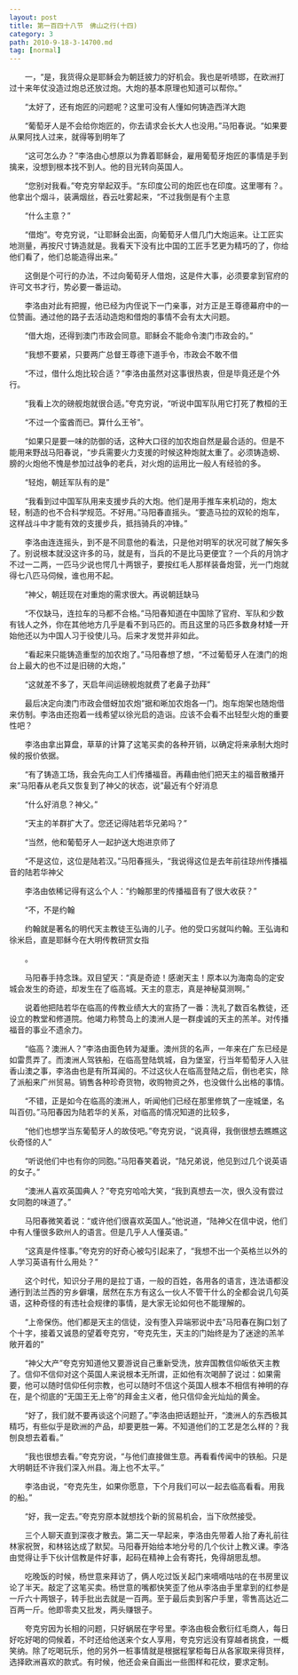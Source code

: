 ```yaml
---
layout: post
title: 第一百四十八节　佛山之行(十四)
category: 3
path: 2010-9-18-3-14700.md
tag: [normal]
---
```


　　一，“是，我货得众是耶稣会为朝廷披力的好机会。我也是听啧邯，在欧洲打过十来年仗没造过炮总还放过炮。大炮的基本原理也知道可以帮你。”

　　“太好了，还有炮匠的问题呢？这里可没有人懂如何铸造西洋大跑

　　“葡萄牙人是不会给你炮匠的，你去请求会长大人也没用。”马阳春说。“如果要从果阿找人过来，就得等到明年了

　　“这可怎么办？”李洛由心想原以为靠着耶稣会，雇用葡萄牙炮匠的事情是手到擒来，没想到根本找不到人。他的目光转向英国人。

　　“您别对我看。”夸克穷举起双手。“东印度公司的炮匠也在印度。这里哪有？。他拿出个烟斗，装满烟丝，吞云吐雾起来，“不过我倒是有个主意

　　“什么主意？”

　　“借炮”。夸克穷说，“让耶稣会出面，向葡萄牙人借几门大炮运来。让工匠实地测量，再按尺寸铸造就是。我看天下没有比中国的工匠手艺更为精巧的了，你给他们看了，他们总能造得出来。”

　　这倒是个可行的办法，不过向葡荀牙人借炮，这是件大事，必须要拿到官府的许可文书才行，势必要一番运动。

　　李洛由对此有把握，他已经为内侄说下一门亲事，对方正是王尊德幕府中的一位赞画。通过他的路子去活动造炮和借炮的事情不会有太大问题。

　　“借大炮，还得到澳门市政会同意。耶稣会不能命令澳门市政会的。”

　　“我想不要紧，只要两广总督王尊德下道手令，市政会不敢不借

　　“不过，借什么炮比较合适？”李洛由虽然对这事很热衷，但是毕竟还是个外行。

　　“我看上次的磅舰炮就很合适。”夸克穷说，“听说中国军队用它打死了教桓的王

　　“不过一个蛮酋而已。算什么王爷”。

　　“如果只是要一味的防御的话，这种大口径的加农炮自然是最合适的。但是不能用来野战马阳春说，“步兵需要火力支援的时候这种炮就太重了。必须铸造螃、膀的火炮他不愧是参加过战争的老兵，对火炮的运用比一般人有经验的多。

　　“轻炮，朝廷军队有的是”

　　“我看到过中国军队用来支援步兵的大炮。他们是用手推车来机动的，炮太轻，制造的也不合科学规范。不好用。”马阳春直摇头。“要造马拉的双轮的炮车，这样战斗中才能有效的支援步兵，抵挡骑兵的冲锋。”

　　李洛由连连摇头，到不是不同意他的看法，只是他对明军的状况可就了解矢多了。别说根本就没这许多的马，就是有，当兵的不是比马更便宜？一个兵的月饷才不过一二两，一匹马少说也愕几十两银子，要按红毛人那样装备炮营，光一门炮就得七八匹马伺候，谁也用不起。

　　“神父，朝廷现在对重炮的需求很大。再说朝廷缺马

　　“不仅缺马，连拉车的马都不合格。”马阳春知道在中国除了官府、军队和少数有钱人之外，你在其他地方几乎是看不到马匹的。而且这里的马匹多数身材矮一开始他还以为中国人习于役使儿马。后来才发觉并非如此。

　　“看起来只能铸造重型的加农炮了。”马阳春想了想，“不过葡萄牙人在澳门的炮台上最大的也不过是旧磅的大炮，”

　　“这就差不多了，天启年间运磅舰炮就费了老鼻子劲拜”

　　最后决定向澳门市政会借蚜加农炮”据和晰加农炮各一门。炮车炮架也随炮借来仿制。李洛由还抱着一线希望以徐光启的造诣。应该不会看不出轻型火炮的重要性吧？

　　李洛由拿出算盘，草草的计算了这笔买卖的各种开销，以确定将来承制大炮时候的报价依据。

　　“有了铸造工场，我会先向工人们传播福音。再藉由他们把天主的福音散播开来”马阳春从老兵又恢复到了神父的状态，说”最近有个好消息

　　“什么好消息？神父。”

　　“天主的羊群扩大了。您还记得陆若华兄弟吗？”

　　“当然，他和葡萄牙人一起护送大炮进京师了

　　“不是这位，这位是陆若汉。”马阳春摇头，“我说得这位是去年前往琼州传播福音的陆若华神父

　　李洛由依稀记得有这么个人：“约翰那里的传播福音有了很大收获？”

　　“不，不是约翰

　　约翰就是著名的明代天主教徒王弘诲的儿子。他的受口劣就叫约翰。王弘诲和徐米启，直是耶稣今在大明传教研赏女指

　　。

　　马阳春手持念珠。双目望天：“真是奇迹！感谢天主！原本以为海南岛的定安城会发生的奇迹，却发生在了临高城。天主的意志，真是神秘莫测啊。”

　　说着他把陆若华在临高的传教业绩大大的宣扬了一番：洗礼了数百名教徒，还设立的教堂和修道院。他竭力称赞岛上的澳洲人是一群虔诚的天主的羔羊。对传播福音的事业不遗余力。

　　“临高？澳洲人？”李洛由面色转为凝重。澳州货的名声，一年来在广东已经是如雷贯弄了。而澳洲人驾铁船，在临高登陆筑城，自为堡室，行当年萄萄牙人入驻香山澳之事，李洛由也是有所耳闻的。不过这伙人在临高登陆之后，倒也老实，除了派船来广州贸易。销售各种珍奇货物，收购物资之外，也没做什么出格的事情。

　　“不错，正是如今在临高的澳洲人，听闻他们已经在那里修筑了一座城堡，名叫百仞。”马阳春因为陆若华的关系，对临高的情况知道的比较多，

　　“他们也想学当东葡萄牙人的故伎吧。”夸克穷说，“说真得，我倒很想去瞧瞧这伙奇怪的人”

　　“听说他们中也有你的同胞。”马阳春笑着说，“陆兄弟说，他见到过几个说英语的女子。”

　　“澳洲人喜欢英国典人？”夸克穷哈哈大笑，“我到真想去一次，很久没有尝过女同胞的味道了。”

　　马阳春微笑着说：“或许他们很喜欢英国人。”他说道，“陆神父在信中说，他们中有人懂很多欧州人的语言。但是几乎人人懂英语。”

　　“这真是件怪事。”夸克穷的好奇心被勾引起来了，“我想不出一个英格兰以外的人学习英语有什么用处？”

　　这个时代，知识分子用的是拉丁语，一般的百姓，各用各的语言，连法语都没通行到法兰西的穷乡僻壤，居然在东方有这么一伙人不管干什么的全都会说几句英语，这种奇怪的有违社会规律的事情，是大家无论如何也不能理解的。

　　“上帝保伤。他们都是天主的信徒，没有堕入异端邪说中去”马阳春在胸口划了个十字，接着又诚恳的望着夸克穷，“夸克先生，天主的门始终是为了迷途的羔羊敞开着的”

　　“神父大产”夸克穷知道他又要游说自己重新受洗，放弃国教信仰皈依天主教了。信仰不信仰对这个英国人来说根本无所谓，正如他有次喝醉了说过：如果需要，他可以随时信仰任何宗教，也可以随时不信这个英国人根本不相信有神明的存在，是个彻底的“无国王无上帝”的拜金主义者，他只信仰金光灿灿的黄金。

　　“好了，我们就不要再谈这个问题了。”李洛由把话题扯开，“澳洲人的东西极其精巧，有些似乎是欧洲的产品，却要更胜一筹。不知道他们的工艺是怎么样的？我刨良想去着看。”

　　“我也很想去看。”夸克穷说，“与他们直接做生意。再看看传闻中的铁船。只是大明朝廷不许我们深入州县。海上也不太平。”

　　李洛由说，“夸克先生，如果你愿意，下个月我们可以一起去临高看看。用我的船。”

　　“好，我一定去。”夸克穷原本就想找个新的贸易机会，当下欣然接受。

　　三个人聊天直到深夜才散去。第二天一早起来，李洛由先带着人抬了寿礼前往林家祝贺，和林铭达成了默契。马阳春开始给本地分号的几个伙计上教义课。李洛由觉得让手下伙计信教是件好事，起码在精神上会有寄托，免得胡思乱想。

　　吃晚饭的时候，杨世意来拜访了，俩人吃过饭关起门来嘀嘀咕咕的在书房里议论了半天。敲定了这笔买卖。杨世意的嘴都快笑歪了他从李洛由手里拿到的红参是一斤六十两银子，转手批出去就是一百两。至于最后卖到客户手里，零售高达近二百两一斤。他即零卖又批发，两头赚银子。

　　夸克穷因为长相的问题，只好蜗居在字号里。李洛由极会敷衍红毛商人，每日好吃好喝的伺候着，不时还给他送来个女人享用，夸克穷远没有穿越者挑食，一概笑纳。除了吃喝玩乐，他的另外一桩事情就是根据程掌柜每日从各家取来得货样，选择欧洲喜欢的款式。有时候，他还会亲自画出一些图样和花纹，要求定制。